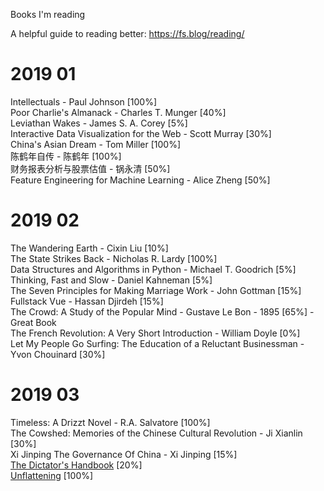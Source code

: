 Books I'm reading

A helpful guide to reading better: https://fs.blog/reading/  

# 2019 01

Intellectuals - Paul Johnson [100%]  
Poor Charlie's Almanack - Charles T. Munger [40%]  
Leviathan Wakes - James S. A. Corey [5%]  
Interactive Data Visualization for the Web - Scott Murray [30%]  
China's Asian Dream - Tom Miller [100%]  
陈鹤年自传 - 陈鹤年 [100%]  
财务报表分析与股票估值 - 锅永清 [50%]  
Feature Engineering for Machine Learning - Alice Zheng [50%]  

# 2019 02

The Wandering Earth - Cixin Liu [10%]  
The State Strikes Back - Nicholas R. Lardy [100%]  
Data Structures and Algorithms in Python - Michael T. Goodrich [5%]  
Thinking, Fast and Slow - Daniel Kahneman [5%]  
The Seven Principles for Making Marriage Work - John Gottman [15%]  
Fullstack Vue - Hassan Djirdeh [15%]  
The Crowd: A Study of the Popular Mind - Gustave Le Bon - 1895 [65%] - Great Book  
The French Revolution: A Very Short Introduction - William Doyle [0%]  
Let My People Go Surfing: The Education of a Reluctant Businessman - Yvon Chouinard [30%]

# 2019 03

Timeless: A Drizzt Novel - R.A. Salvatore [100%]  
The Cowshed: Memories of the Chinese Cultural Revolution - Ji Xianlin [30%]  
Xi Jinping The Governance Of China - Xi Jinping [15%]  
[The Dictator's Handbook](https://www.amazon.com/Dictators-Handbook-Behavior-Almost-Politics-ebook/dp/B005GPSLHI/ref=sr_1_1?crid=3J62CV7L7S89E&keywords=the+dictator%27s+handbook&qid=1553744784&s=books&sprefix=the+dictator%27s+handbook%2Cstripbooks-intl-ship%2C704&sr=1-1) [20%]  
[Unflattening](https://www.amazon.com/Unflattening-Nick-Sousanis/dp/0674744438) [100%]  
